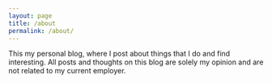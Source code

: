 ```yaml
---
layout: page
title: /about
permalink: /about/
---
```

This my personal blog, where I post about things that I do and find interesting.
All posts and thoughts on this blog are solely my opinion and are not related to my current employer.
